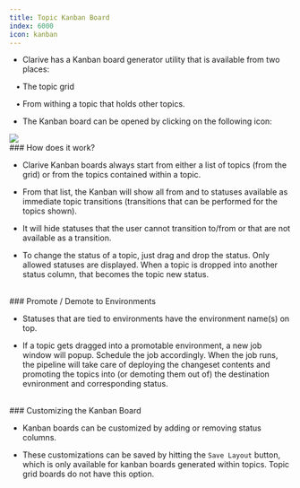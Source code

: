 ```yaml
---
title: Topic Kanban Board
index: 6000
icon: kanban
---
```


* Clarive has a Kanban board generator utility that is available from two places: <br />

&nbsp; &nbsp;• The topic grid <br />

&nbsp; &nbsp;• From withing a topic that holds other topics.

* The Kanban board can be opened by clicking on the following icon: 
<img src="/static/images/icons/kanban.png" />

<br />
### How does it work?

* Clarive Kanban boards always start from either a list of topics (from the grid)
or from the topics contained within a topic. 

* From that list, the Kanban will show all from and to statuses available as immediate topic
transitions (transitions that can be performed for the topics shown). 

* It will hide statuses that the user cannot transition to/from or that are not
available as a transition. 

* To change the status of a topic, just drag and drop the status. Only allowed statuses 
are displayed. When a topic is dropped into another status column, that becomes 
the topic new status. 


<br />
### Promote / Demote to Environments

* Statuses that are tied to environments have the environment name(s) on top. 

* If a topic gets dragged into a promotable environment, a new job window will popup. Schedule the job accordingly. When the job runs, the pipeline will take 
care of deploying the changeset contents and promoting the topics into (or demoting them out of) the destination evnironment and corresponding status. 

<br />
### Customizing the Kanban Board

* Kanban boards can be customized by adding or removing status columns. 

* These customizations can be saved by hitting the `Save Layout` button, which is only available
for kanban boards generated within topics. Topic grid boards do not have this option. 
